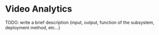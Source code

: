 # Video Analytics
TODO: write a brief description (input, output, function of the subsystem, deployment method, etc...)
